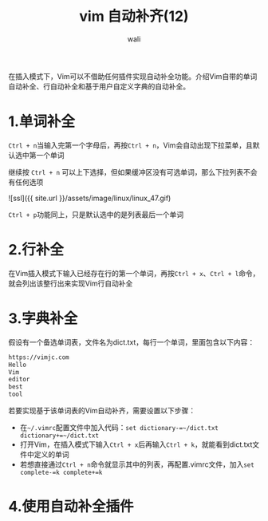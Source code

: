 ﻿---
layout: post
title: vim 自动补齐(12)  #标题
tagline: Vim自带自动补齐功能-
author: wali    #作者
tag: vim     #标签
ghurl:        #github url
ghurl_zip:    #github zip下载
comments: true

post_nav: ["1.Vim替换命令语法","2.Vim替换命令举例"] 
group_tag: vim 技巧
---

在插入模式下，Vim可以不借助任何插件实现自动补全功能。介绍Vim自带的单词自动补全、行自动补全和基于用户自定义字典的自动补全。

# 1.单词补全

`Ctrl + n`当输入完第一个字母后，再按`Ctrl + n`，Vim会自动出现下拉菜单，且默认选中第一个单词

继续按 `Ctrl + n` 可以上下选择，但如果缓冲区没有可选单词，那么下拉列表不会有任何选项

![ssl]({{ site.url }}/assets/image/linux/linux_47.gif)

`Ctrl + p`功能同上，只是默认选中的是列表最后一个单词


# 2.行补全

在Vim插入模式下输入已经存在行的第一个单词，再按`Ctrl + x`、`Ctrl + l`命令，就会列出该整行出来实现Vim行自动补全

# 3.字典补全

假设有一个备选单词表，文件名为dict.txt，每行一个单词，里面包含以下内容：

```txt
https://vimjc.com
Hello
Vim
editor
best
tool
```

若要实现基于该单词表的Vim自动补齐，需要设置以下步骤：
- 在`~/.vimrc`配置文件中加入代码：`set dictionary-=~/dict.txt dictionary+=~/dict.txt`
- 打开Vim，在插入模式下输入`Ctrl + x`后再输入`Ctrl + k`，就能看到dict.txt文件中定义的单词
- 若想直接通过`Ctrl + n`命令就显示其中的列表，再配置.vimrc文件，加入`set complete-=k complete+=k`

# 4.使用自动补全插件






















































